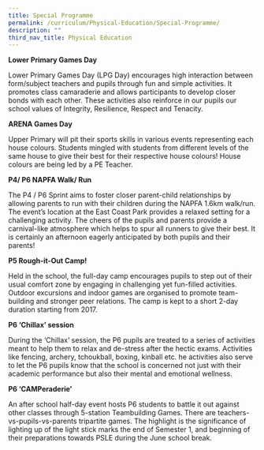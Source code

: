 ```yaml
---
title: Special Programme
permalink: /curriculum/Physical-Education/Special-Programme/
description: ""
third_nav_title: Physical Education
---
```

**Lower Primary Games Day**

  

Lower Primary Games Day (LPG Day) encourages high interaction between form/subject teachers and pupils through fun and simple activities. It promotes class camaraderie and allows participants to develop closer bonds with each other. These activities also reinforce in our pupils our school values of Integrity, Resilience, Respect and Tenacity.

  

**ARENA Games Day**

  

Upper Primary will pit their sports skills in various events representing each house colours. Students mingled with students from different levels of the same house to give their best for their respective house colours! House colours are being led by a PE Teacher.

  

**P4/ P6 NAPFA Walk/ Run**

  

The P4 / P6 Sprint aims to foster closer parent-child relationships by allowing parents to run with their children during the NAPFA 1.6km walk/run. The event’s location at the East Coast Park provides a relaxed setting for a challenging activity. The cheers of the pupils and parents provide a carnival-like atmosphere which helps to spur all runners to give their best. It is certainly an afternoon eagerly anticipated by both pupils and their parents!

  

**P5 Rough-it-Out Camp!**

  

Held in the school, the full-day camp encourages pupils to step out of their usual comfort zone by engaging in challenging yet fun-filled activities. Outdoor excursions and indoor games are organised to promote team-building and stronger peer relations. The camp is kept to a short 2-day duration starting from 2017.

  

**P6 ‘Chillax’ session**

  

During the ‘Chillax’ session, the P6 pupils are treated to a series of activities meant to help them to relax and de-stress after the hectic exams. Activities like fencing, archery, tchoukball, boxing, kinball etc. he activities also serve to let the P6 pupils know that the school is concerned not just with their academic performance but also their mental and emotional wellness.

  

**P6 ‘CAMPeraderie’**

  

An after school half-day event hosts P6 students to battle it out against other classes through 5-station Teambuilding Games. There are teachers-vs-pupils-vs-parents tripartite games. The highlight is the significance of lighting up of the light stick marks the end of Semester 1, and beginning of their preparations towards PSLE during the June school break.